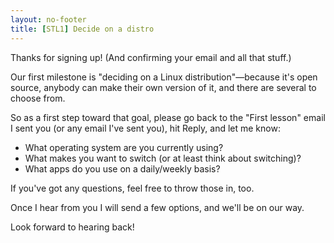 ```yaml
---
layout: no-footer
title: [STL1] Decide on a distro
---
```


Thanks for signing up! (And confirming your email and all that stuff.)

Our first milestone is "deciding on a Linux distribution"—because it's open source, anybody can make their own version of it, and there are several to choose from.

So as a first step toward that goal, please go back to the "First lesson" email I sent you (or any email I've sent you), hit Reply, and let me know:

- What operating system are you currently using?
- What makes you want to switch (or at least think about switching)?
- What apps do you use on a daily/weekly basis?

If you've got any questions, feel free to throw those in, too.

Once I hear from you I will send a few options, and we'll be on our way.

Look forward to hearing back!

